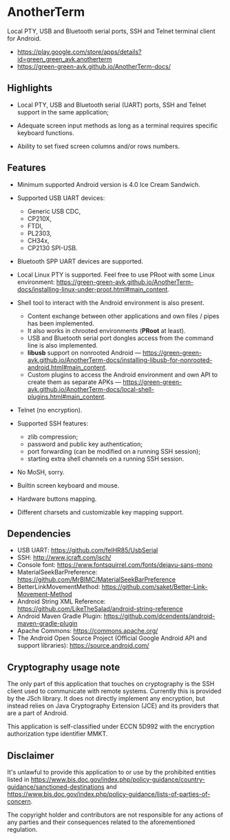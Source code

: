 # AnotherTerm

Local PTY, USB and Bluetooth serial ports, SSH and Telnet terminal client for Android.

* <https://play.google.com/store/apps/details?id=green_green_avk.anotherterm>
* <https://green-green-avk.github.io/AnotherTerm-docs/>


## Highlights

* Local PTY, USB and Bluetooth serial (UART) ports, SSH and Telnet support in the same application;

* Adequate screen input methods as long as a terminal requires specific keyboard functions.

* Ability to set fixed screen columns and/or rows numbers.


## Features

* Minimum supported Android version is 4.0 Ice Cream Sandwich.

* Supported USB UART devices:
   - Generic USB CDC,
   - CP210X,
   - FTDI,
   - PL2303,
   - CH34x,
   - CP2130 SPI-USB.

* Bluetooth SPP UART devices are supported.

* Local Linux PTY is supported. Feel free to use PRoot with some Linux environment:
<https://green-green-avk.github.io/AnotherTerm-docs/installing-linux-under-proot.html#main_content>.

* Shell tool to interact with the Android environment is also present.
   - Content exchange between other applications and own files / pipes has been implemented.
   - It also works in chrooted environments (**PRoot** at least).
   - USB and Bluetooth serial port dongles access from the command line is also implemented.
   - **libusb** support on nonrooted Android —
<https://green-green-avk.github.io/AnotherTerm-docs/installing-libusb-for-nonrooted-android.html#main_content>.
   - Custom plugins to access the Android environment and own API to create them as separate APKs —
<https://green-green-avk.github.io/AnotherTerm-docs/local-shell-plugins.html#main_content>.

* Telnet (no encryption).

* Supported SSH features:
   - zlib compression;
   - password and public key authentication;
   - port forwarding (can be modified on a running SSH session);
   - starting extra shell channels on a running SSH session.

* No MoSH, sorry.

* Builtin screen keyboard and mouse.

* Hardware buttons mapping.

* Different charsets and customizable key mapping support.


## Dependencies

* USB UART: <https://github.com/felHR85/UsbSerial>
* SSH: <http://www.jcraft.com/jsch/>
* Console font: <https://www.fontsquirrel.com/fonts/dejavu-sans-mono>
* MaterialSeekBarPreference: <https://github.com/MrBIMC/MaterialSeekBarPreference>
* BetterLinkMovementMethod: <https://github.com/saket/Better-Link-Movement-Method>
* Android String XML Reference: <https://github.com/LikeTheSalad/android-string-reference>
* Android Maven Gradle Plugin: <https://github.com/dcendents/android-maven-gradle-plugin>
* Apache Commons: <https://commons.apache.org/>
* The Android Open Source Project (Official Google Android API and support libraries):
  <https://source.android.com/>


## Cryptography usage note

The only part of this application that touches on cryptography is the SSH client used to
communicate with remote systems. Currently this is provided by the JSch library.
It does not directly implement any encryption,
but instead relies on Java Cryptography Extension (JCE)
and its providers that are a part of Android.

This application is self-classified under ECCN 5D992 with the encryption authorization
type identifier MMKT.


## Disclaimer

It's unlawful to provide this application to or use by the prohibited entities listed in
<https://www.bis.doc.gov/index.php/policy-guidance/country-guidance/sanctioned-destinations>
and
<https://www.bis.doc.gov/index.php/policy-guidance/lists-of-parties-of-concern>.

The copyright holder and contributors are not responsible for any actions of any parties
and their consequences related to the aforementioned regulation.
